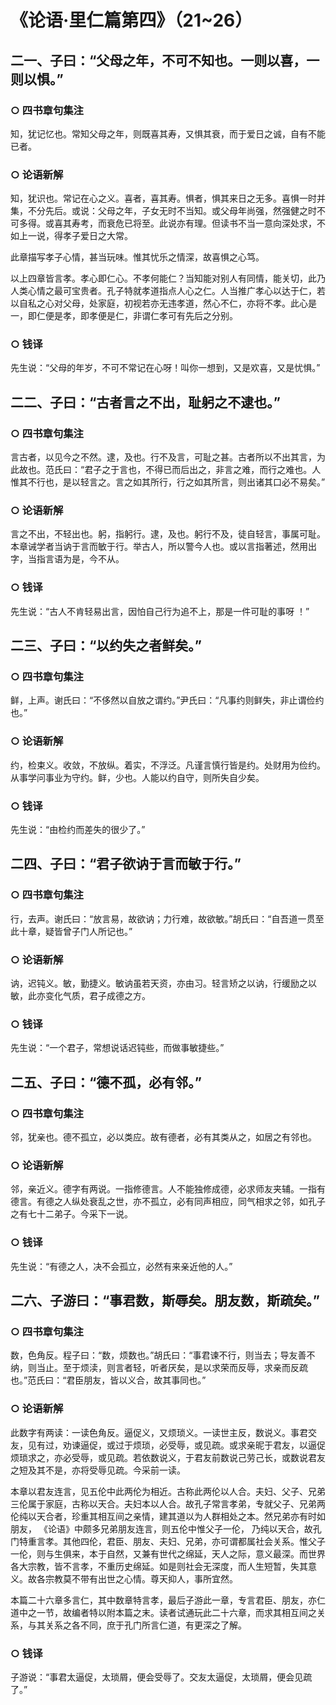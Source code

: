# 《论语·里仁篇第四》（21~26）

## 二一、子曰：“父母之年，不可不知也。一则以喜，一则以惧。”

### ○ 四书章句集注

知，犹记忆也。常知父母之年，则既喜其寿，又惧其衰，而于爱日之诚，自有不能已者。

### ○ 论语新解

知，犹识也。常记在心之义。喜者，喜其寿。惧者，惧其来日之无多。喜惧一时并集，不分先后。或说：父母之年，子女无时不当知。或父母年尚强，然强健之时不可多得。或喜其寿考，而衰危已将至。此说亦有理。但读书不当一意向深处求，不如上一说，得孝子爱日之大常。

此章描写孝子心情，甚当玩味。惟其忧乐之情深，故喜惧之心笃。

以上四章皆言孝。孝心即仁心。不孝何能仁？当知能对别人有同情，能关切，此乃人类心情之最可宝贵者。孔子特就孝道指点人心之仁。人当推广孝心以达于仁，若以自私之心对父母，处家庭，初视若亦无违孝道，然心不仁，亦将不孝。此心是一，即仁便是孝，即孝便是仁，非谓仁孝可有先后之分别。

### ○ 钱译

先生说：“父母的年岁，不可不常记在心呀！叫你一想到，又是欢喜，又是忧惧。”

## 二二、子曰：“古者言之不出，耻躬之不逮也。”

### ○ 四书章句集注

言古者，以见今之不然。逮，及也。行不及言，可耻之甚。古者所以不出其言，为此故也。范氏曰：“君子之于言也，不得已而后出之，非言之难，而行之难也。人惟其不行也，是以轻言之。言之如其所行，行之如其所言，则出诸其口必不易矣。”

### ○ 论语新解

言之不出，不轻出也。躬，指躬行。逮，及也。躬行不及，徒自轻言，事属可耻。本章诫学者当讷于言而敏于行。举古人，所以警今人也。或以言指著述，然用出字，当指言语为是，今不从。

### ○ 钱译

先生说：“古人不肯轻易出言，因怕自己行为追不上，那是一件可耻的事呀 ！”

## 二三、子曰：“以约失之者鲜矣。”

### ○ 四书章句集注

鲜，上声。谢氏曰：“不侈然以自放之谓约。”尹氏曰：“凡事约则鲜失，非止谓俭约也。”

### ○ 论语新解

约，检束义。收敛，不放纵。着实，不浮泛。凡谨言慎行皆是约。处财用为俭约。从事学问事业为守约。鲜，少也。人能以约自守，则所失自少矣。

### ○ 钱译

先生说：“由检约而差失的很少了。”

## 二四、子曰：“君子欲讷于言而敏于行。”

### ○ 四书章句集注

行，去声。谢氏曰：“放言易，故欲讷；力行难，故欲敏。”胡氏曰：“自吾道一贯至此十章，疑皆曾子门人所记也。”

### ○ 论语新解

讷，迟钝义。敏，勤捷义。敏讷虽若天资，亦由习。轻言矫之以讷，行缓励之以敏，此亦变化气质，君子成德之方。

### ○ 钱译

先生说：“一个君子，常想说话迟钝些，而做事敏捷些。”

## 二五、子曰：“德不孤，必有邻。”

### ○ 四书章句集注

邻，犹亲也。德不孤立，必以类应。故有德者，必有其类从之，如居之有邻也。

### ○ 论语新解

邻，亲近义。德字有两说。一指修德言。人不能独修成德，必求师友夹辅。一指有德言。有德之人纵处衰乱之世，亦不孤立，必有同声相应，同气相求之邻，如孔子之有七十二弟子。今采下一说。

### ○ 钱译

先生说：“有德之人，决不会孤立，必然有来亲近他的人。”

## 二六、子游曰：“事君数，斯辱矣。朋友数，斯疏矣。”

### ○ 四书章句集注

数，色角反。程子曰：“数，烦数也。”胡氏曰：“事君谏不行，则当去；导友善不纳，则当止。至于烦渎，则言者轻，听者厌矣，是以求荣而反辱，求亲而反疏也。”范氏曰：“君臣朋友，皆以义合，故其事同也。”

### ○ 论语新解

此数字有两读：一读色角反。逼促义，又烦琐义。一读世主反，数说义。事君交友，见有过，劝谏逼促，或过于烦琐，必受辱，或见疏。或求亲昵于君友，以逼促烦琐求之，亦必受辱，或见疏。若依数说义，于君友前数说己劳己长，或数说君友之短及其不是，亦将受辱见疏。今采前一读。

本章以君友连言，见五伦中此两伦为相近。古称此两伦以人合。夫妇、父子、兄弟三伦属于家庭，古称以天合。夫妇本以人合。故孔子常言孝弟，专就父子、兄弟两伦纯以天合者，珍重其相互间之亲情，建其道以为人群相处之本。然兄弟亦有时如朋友， 《论语》中颇多兄弟朋友连言，则五伦中惟父子一伦， 乃纯以天合，故孔门特重言孝。其他四伦，君臣、朋友、夫妇、兄弟，亦可谓都属社会关系。惟父子一伦，则与生俱来，本于自然，又兼有世代之绵延，天人之际，意义最深。而世界各大宗教，皆不言孝，不重历史绵延。如是则社会无深度，而人生短暂，失其意义。故各宗教莫不带有出世之心情。尊天抑人，事所宜然。

本篇二十六章多言仁，其中数章特言孝，最后子游此一章，专言君臣、朋友，亦仁道中之一节，故编者特以附本篇之末。读者试通玩此二十六章，而求其相互间之关系，与其关系之各不同，庶于孔门所言仁道，有更深之了解。

### ○ 钱译

子游说：“事君太逼促，太琐屑，便会受辱了。交友太逼促，太琐屑，便会见疏了。”
